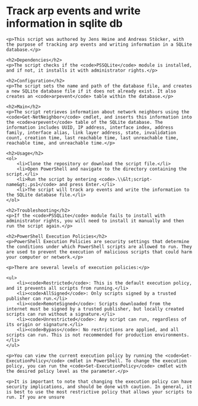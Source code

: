 <!DOCTYPE html>
<html>
<head>
	<title>Track arp events and write information in sqlite db</title>
</head>
<body>
	<h1>Track arp events and write information in sqlite db</h1>

	<p>This script was authored by Jens Heine and Andreas Stöcker, with the purpose of tracking arp events and writing information in a SQLite database.</p>

	<h2>Dependencies</h2>
	<p>The script checks if the <code>PSSQLite</code> module is installed, and if not, it installs it with administrator rights.</p>

	<h2>Configuration</h2>
	<p>The script sets the name and path of the database file, and creates a new SQLite database file if it does not already exist. It also creates an <code>arpevent</code> table within the database.</p>

	<h2>Main</h2>
	<p>The script retrieves information about network neighbors using the <code>Get-NetNeighbor</code> cmdlet, and inserts this information into the <code>arpevent</code> table of the SQLite database. The information includes UUID, IP address, interface index, address family, interface alias, link layer address, state, invalidation count, creation time, last reachable time, last unreachable time, reachable time, and unreachable time.</p>

	<h2>Usage</h2>
	<ol>
		<li>Clone the repository or download the script file.</li>
		<li>Open PowerShell and navigate to the directory containing the script.</li>
		<li>Run the script by entering <code>.\\&lt;script-name&gt;.ps1</code> and press Enter.</li>
		<li>The script will track arp events and write the information to the SQLite database file.</li>
	</ol>

	<h2>Troubleshooting</h2>
	<p>If the <code>PSSQLite</code> module fails to install with administrator rights, you will need to install it manually and then run the script again.</p>

	<h2>PowerShell Execution Policies</h2>
	<p>PowerShell Execution Policies are security settings that determine the conditions under which PowerShell scripts are allowed to run. They are used to prevent the execution of malicious scripts that could harm your computer or network.</p>

	<p>There are several levels of execution policies:</p>

	<ul>
		<li><code>Restricted</code>: This is the default execution policy, and it prevents all scripts from running.</li>
		<li><code>AllSigned</code>: Only scripts signed by a trusted publisher can run.</li>
		<li><code>RemoteSigned</code>: Scripts downloaded from the internet must be signed by a trusted publisher, but locally created scripts can run without a signature.</li>
		<li><code>Unrestricted</code>: Any script can run, regardless of its origin or signature.</li>
		<li><code>Bypass</code>: No restrictions are applied, and all scripts can run. This is not recommended for production environments.</li>
	</ul>

	<p>You can view the current execution policy by running the <code>Get-ExecutionPolicy</code> cmdlet in PowerShell. To change the execution policy, you can run the <code>Set-ExecutionPolicy</code> cmdlet with the desired policy level as the parameter.</p>

	<p>It is important to note that changing the execution policy can have security implications, and should be done with caution. In general, it is best to use the most restrictive policy that allows your scripts to run. If you are unsure

